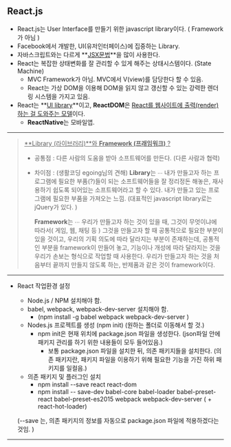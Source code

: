 ## React.js

* React.js는 User Interface를 만들기 위한 javascript library이다. ( Framework가 아님 )
* Facebook에서 개발한, UI(유저인터페이스)에 집중하는 Library.
* 자바스크립트와는 다르게 **<u>JSX문법</u>**을 많이 사용한다.
* React는 복잡한 상태변화를 잘 관리할 수 있게 해주는 상태시스템이다. (State Machine)
  * MVC Framework가 아님. MVC에서 V(view)를 담당한다 할 수 있음.
  * React는 가상 DOM을 이용해 DOM을 읽지 않고 갱신할 수 있는 강력한 렌더링 시스템을 가지고 있음.
* React는 **<u>UI library</u>**이고, **ReactDOM**은 <u>React를 웹사이트에 출력(render)하는 걸 도와주는 모델</u>이다. 
  - **ReactNative**는 모바일앱.

---



> <u>**Library (라이브러리)**와 **Framework (프래임워크)** ?</u>
>
> * 공통점 : 다른 사람의 도움을 받아 소프트웨어를 만든다. (다른 사람과 협력)
>
> * 차이점 : (생활코딩 egoing님의 견해) 
>   **Library**는 ∙∙∙ 내가 만들고자 하는 프로그램에 필요한 부품(?)들이 되는 소프트웨어들을 잘 정리정돈 해놓은, 재사용하기 쉽도록 되어있는 소프트웨어라고 할 수 있다. 내가 만들고 있는 프로그램에 필요한 부품을 가져오는 느낌. 
>   (대표적인 javascript library로는 jQuery가 있다. )
>
>   **Framework**는 ∙∙∙ 우리가 만들고자 하는 것이 있을 때, 그것이 무엇이냐에 따라서( 게임, 웹, 채팅 등 ) 그것을 만들고자 할 때 공통적으로 필요한 부분이 있을 것이고, 우리의 기획 의도에 따라 달라지는 부분이 존재하는데, 공통적인 부분을 framework이 만들어 놓고, 기능이나 개성에 따라 달라지는 것을 우리가 손보는 형식으로 작업할 때 사용한다. 우리가 만들고자 하는 것을 처음부터 끝까지 만들지 않도록 하는, 반제품과 같은 것이 framework이다. 

---

* React 작업환경 설정

  *  Node.js / NPM 설치해야 함.
  * babel, webpack, webpack-dev-server 설치해야 함.
    * (npm install -g babel webpack webpack-dev-server )
  * Nodes.js 프로젝트를 생성 (npm init) (원하는 폴더로 이동해서 할 것.)
    * npm init은 현재 위치에 package.json 파일을 생성한다. (json파일 안에 패키지 관리를 하기 위한 내용들이 모두 들어있음.)
      * 보통 package.json 파일을 설치한 뒤, 의존 패키지들을 설치한다. 
        (의존 패키지란, 패키지 파일을 이용하기 위해 필요한 기능을 가진 하위 패키지를 일컬음.)
  * 의존 패키지 및 플러그인 설치
    * npm install --save react react-dom
    * npm install -- save-dev babel-core babel-loader babel-preset-react babel-preset-es2015 webpack webpack-dev-server
      ( + react-hot-loader)

  (--save 는, 의존 패키지의 정보를 자동으로 package.json 파일에 적용하겠다는 것임. )

---

